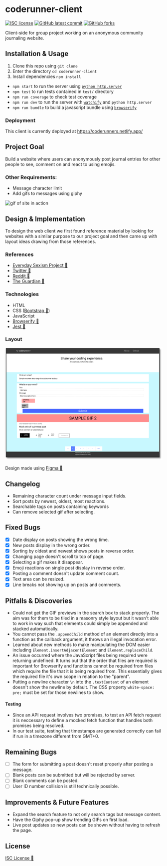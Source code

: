 # coderunner-client

<!-- badges -->
[![ISC license](https://img.shields.io/badge/License-ISC-blue.svg)](https://www.isc.org/licenses/)
[![GitHub latest commit](https://img.shields.io/github/last-commit/rxdvd/coderunner-client.svg)](https://github.com/rxdvd/coderunner-client/commit/)
[![GitHub forks](https://img.shields.io/github/forks/rxdvd/coderunner-client.svg)](https://github.com/rxdvd/coderunner-client)

Client-side for group project working on an anonymous community journaling website.

## Installation & Usage

1. Clone this repo using `git clone`
2. Enter the directory `cd coderunner-client`
3. Install dependencies `npm install`
   
* `npm start` to run the server using [`python http.server`](https://docs.python.org/3/library/http.server.html#http-server-cli)
* `npm test` to run tests contained in `test/` directory
* `npm run coverage` to check test coverage
* `npm run dev` to run the server with [`watchify`](https://www.npmjs.com/package/watchify) and `python http.server`
* `npm run bundle` to build a javascript bundle using [`browserify`](https://www.npmjs.com/package/browserify)

### Deployment

This client is currently deployed at https://coderunners.netlify.app/

## Project Goal

Build a website where users can anonymously post journal entries for other people to see, comment on and react to using emojis.

### Other Requirements:

* Message character limit
* Add gifs to messages using giphy

![gif of site in action](assets/hommer.gif)

## Design & Implementation

To design the web client we first found reference material by looking for websites with a similar purpose to our project goal and then came up with layout ideas drawing from those references.

### References

* [Everyday Sexism Project 🔗](https://everydaysexism.com/)
* [Twitter 🔗](https://twitter.com/)
* [Reddit 🔗](https://www.reddit.com/)
* [The Guardian 🔗](https://www.theguardian.com/)

### Technologies

* HTML
* CSS ([Bootstrap 🔗](https://getbootstrap.com/))
* JavaScript
* [Browserify 🔗](https://browserify.org/)
* [Jest 🔗](https://jestjs.io/)

### Layout

![Figma Design](assets/figma.png)

Design made using [Figma 🔗](https://www.figma.com/)

## Changelog

* Remaining character count under message input fields.
* Sort posts by newest, oldest, most reactions.
* Searchable tags on posts containing keywords
* Can remove selected gif after selecting.

## Fixed Bugs

- [x] Date display on posts showing the wrong time.
- [x] New posts display in the wrong order.
- [x] Sorting by oldest and newest shows posts in reverse order.
- [x] Changing page doesn't scroll to top of page.
- [x] Selecting a gif makes it disappear.
- [x] Emoji reactions on single post display in reverse order.
- [x] Posting a comment doesn't update comment count.
- [x] Text area can be resized.
- [x] Line breaks not showing up on posts and comments.

## Pitfalls & Discoveries

* Could not get the GIF previews in the search box to stack properly. The aim was for them to be tiled in a masonry style layout but it wasn't able to work in way such that elements could simply be appended and stacked automatically.
* You cannot pass the `.appendChild` method of an element directly into a function as the callback argument, it throws an illegal invocation error.
* Learned about new methods to make manipulating the DOM easier including `Element.insertAdjacentElement` and `Element.replaceChild`.
* An issue occurred where the JavaScript files being required were returning undefined. It turns out that the order that files are required is important for Browserify and functions cannot be required from files which require the file that it is being required from. This essentially gives the required file it's own scope in relation to the "parent".
* Putting a newline character `\n` into the `.textContent` of an element doesn't show the newline by default. The CSS property `white-space: pre;` must be set for those newlines to show.

#### Testing

* Since an API request involves two promises, to test an API fetch request it is neccessary to define a mocked fetch function that handles both promises being resolved.
* In our test suite, testing that timestamps are generated correctly can fail if run in a timezone different from GMT+0.

## Remaining Bugs

- [ ] The form for submitting a post doesn't reset properly after posting a message.
- [ ] Blank posts can be submitted but will be rejected by server.
- [ ] Blank comments can be posted.
- [ ] User ID number collision is still technically possible.

## Improvements & Future Features

* Expand the search feature to not only search tags but message content.
* Have the Giphy pop-up show trending GIFs on first load.
* Live post updates so new posts can be shown without having to refresh the page.

## License

[ISC License 🔗](https://www.isc.org/licenses/)
